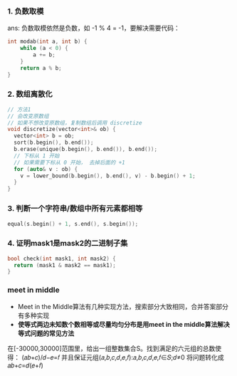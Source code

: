 ### 1. 负数取模
ans: 负数取模依然是负数，如 -1 % 4 = -1，要解决需要代码：

```c++
int modab(int a, int b) {
	while (a < 0) {
		a += b;
	}
	return a % b;
}
```

### 2. 数组离散化

```cpp
// 方法1
// 会改变原数组
// 如果不想改变原数组，复制数组后调用 discretize
void discretize(vector<int>& ob) {
  vector<int> b = ob;
  sort(b.begin(), b.end());
  b.erase(unique(b.begin(), b.end()), b.end());
  // 下标从 1 开始
  // 如果需要下标从 0 开始， 去掉后面的 +1
  for (auto& v : ob) {
    v = lower_bound(b.begin(), b.end(), v) - b.begin() + 1;
  }
}
```

### 3. 判断一个字符串/数组中所有元素都相等

```cpp
equal(s.begin() + 1, s.end(), s.begin());
```

### 4. 证明mask1是mask2的二进制子集
```cpp
bool check(int mask1, int mask2) {
  return (mask1 & mask2 == mask1);
}
```

### meet in middle
* Meet in the Middle算法有几种实现方法，搜索部分大致相同，合并答案部分有多种实现
* **使等式两边未知数个数相等或尽量均匀分布是用meet in the middle算法解决等式问题的常见方法**

在[-30000,30000]范围里，给出一组整数集合S。找到满足的六元组的总数使得：
(𝑎𝑏+𝑐)/𝑑−𝑒=𝑓
并且保证元组(𝑎,𝑏,𝑐,𝑑,𝑒,𝑓):𝑎,𝑏,𝑐,𝑑,𝑒,𝑓∈𝑆;𝑑≠0
将问题转化成𝑎𝑏+𝑐=𝑑(𝑒+𝑓) 


